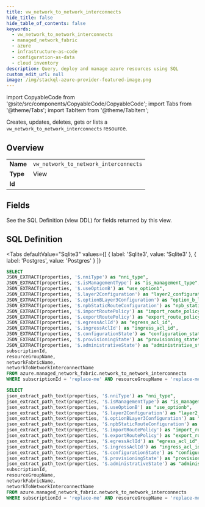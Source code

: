 ```yaml
--- 
title: vw_network_to_network_interconnects
hide_title: false
hide_table_of_contents: false
keywords:
  - vw_network_to_network_interconnects
  - managed_network_fabric
  - azure
  - infrastructure-as-code
  - configuration-as-data
  - cloud inventory
description: Query, deploy and manage azure resources using SQL
custom_edit_url: null
image: /img/stackql-azure-provider-featured-image.png
---
```


import CopyableCode from '@site/src/components/CopyableCode/CopyableCode';
import Tabs from '@theme/Tabs';
import TabItem from '@theme/TabItem';

Creates, updates, deletes, gets or lists a <code>vw_network_to_network_interconnects</code> resource.

## Overview
<table><tbody>
<tr><td><b>Name</b></td><td><code>vw_network_to_network_interconnects</code></td></tr>
<tr><td><b>Type</b></td><td>View</td></tr>
<tr><td><b>Id</b></td><td><CopyableCode code="azure.managed_network_fabric.vw_network_to_network_interconnects" /></td></tr>
</tbody></table>

## Fields

See the SQL Definition (view DDL) for fields returned by this view.

## SQL Definition

<Tabs
defaultValue="Sqlite3"
values={[
{ label: 'Sqlite3', value: 'Sqlite3' },
{ label: 'Postgres', value: 'Postgres' }
]}
>
<TabItem value="Sqlite3">

```sql
SELECT
JSON_EXTRACT(properties, '$.nniType') as "nni_type",
JSON_EXTRACT(properties, '$.isManagementType') as "is_management_type",
JSON_EXTRACT(properties, '$.useOptionB') as "use_optionb",
JSON_EXTRACT(properties, '$.layer2Configuration') as "layer2_configuration",
JSON_EXTRACT(properties, '$.optionBLayer3Configuration') as "option_b_layer3_configuration",
JSON_EXTRACT(properties, '$.npbStaticRouteConfiguration') as "npb_static_route_configuration",
JSON_EXTRACT(properties, '$.importRoutePolicy') as "import_route_policy",
JSON_EXTRACT(properties, '$.exportRoutePolicy') as "export_route_policy",
JSON_EXTRACT(properties, '$.egressAclId') as "egress_acl_id",
JSON_EXTRACT(properties, '$.ingressAclId') as "ingress_acl_id",
JSON_EXTRACT(properties, '$.configurationState') as "configuration_state",
JSON_EXTRACT(properties, '$.provisioningState') as "provisioning_state",
JSON_EXTRACT(properties, '$.administrativeState') as "administrative_state",
subscriptionId,
resourceGroupName,
networkFabricName,
networkToNetworkInterconnectName
FROM azure.managed_network_fabric.network_to_network_interconnects
WHERE subscriptionId = 'replace-me' AND resourceGroupName = 'replace-me' AND networkFabricName = 'replace-me';
```

</TabItem>
<TabItem value="Postgres">

```sql
SELECT
json_extract_path_text(properties, '$.nniType') as "nni_type",
json_extract_path_text(properties, '$.isManagementType') as "is_management_type",
json_extract_path_text(properties, '$.useOptionB') as "use_optionb",
json_extract_path_text(properties, '$.layer2Configuration') as "layer2_configuration",
json_extract_path_text(properties, '$.optionBLayer3Configuration') as "option_b_layer3_configuration",
json_extract_path_text(properties, '$.npbStaticRouteConfiguration') as "npb_static_route_configuration",
json_extract_path_text(properties, '$.importRoutePolicy') as "import_route_policy",
json_extract_path_text(properties, '$.exportRoutePolicy') as "export_route_policy",
json_extract_path_text(properties, '$.egressAclId') as "egress_acl_id",
json_extract_path_text(properties, '$.ingressAclId') as "ingress_acl_id",
json_extract_path_text(properties, '$.configurationState') as "configuration_state",
json_extract_path_text(properties, '$.provisioningState') as "provisioning_state",
json_extract_path_text(properties, '$.administrativeState') as "administrative_state",
subscriptionId,
resourceGroupName,
networkFabricName,
networkToNetworkInterconnectName
FROM azure.managed_network_fabric.network_to_network_interconnects
WHERE subscriptionId = 'replace-me' AND resourceGroupName = 'replace-me' AND networkFabricName = 'replace-me';
```

</TabItem>
</Tabs>
